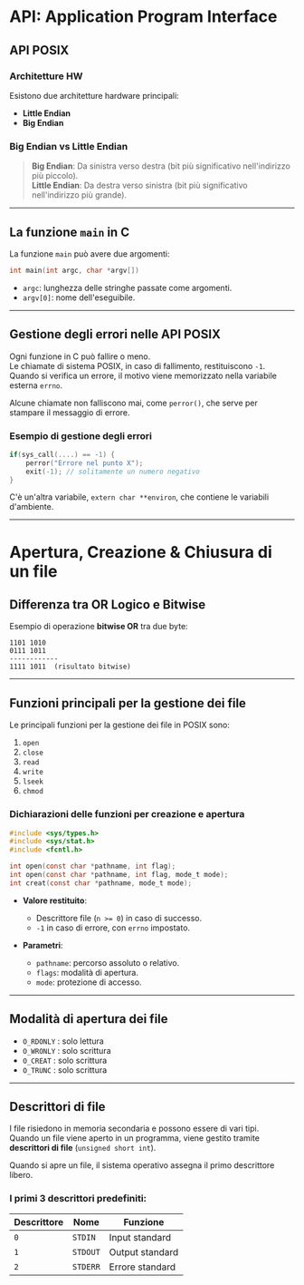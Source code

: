 # API: Application Program Interface  

## API POSIX  

### Architetture HW  
Esistono due architetture hardware principali:  
- **Little Endian**  
- **Big Endian**  

### Big Endian vs Little Endian  

> **Big Endian**: Da sinistra verso destra (bit più significativo nell'indirizzo più piccolo).  
> **Little Endian**: Da destra verso sinistra (bit più significativo nell'indirizzo più grande).  

---

## La funzione `main` in C  

La funzione `main` può avere due argomenti:  

```c
int main(int argc, char *argv[])
```
- `argc`: lunghezza delle stringhe passate come argomenti.  
- `argv[0]`: nome dell'eseguibile.  

---

## Gestione degli errori nelle API POSIX  

Ogni funzione in C può fallire o meno.  
Le chiamate di sistema POSIX, in caso di fallimento, restituiscono `-1`.  
Quando si verifica un errore, il motivo viene memorizzato nella variabile esterna `errno`.  

Alcune chiamate non falliscono mai, come `perror()`, che serve per stampare il messaggio di errore.  

### Esempio di gestione degli errori  

```c
if(sys_call(....) == -1) {
    perror("Errore nel punto X");
    exit(-1); // solitamente un numero negativo
}
```

C'è un'altra variabile, `extern char **environ`, che contiene le variabili d'ambiente.  

---

# Apertura, Creazione & Chiusura di un file  

## Differenza tra OR Logico e Bitwise  

Esempio di operazione **bitwise OR** tra due byte:  

```
1101 1010  
0111 1011  
------------
1111 1011  (risultato bitwise)
```

---

## Funzioni principali per la gestione dei file  

Le principali funzioni per la gestione dei file in POSIX sono:  

1. `open`  
2. `close`  
3. `read`  
4. `write`  
5. `lseek`  
6. `chmod`  

### Dichiarazioni delle funzioni per creazione e apertura

```c
#include <sys/types.h>
#include <sys/stat.h>
#include <fcntl.h>

int open(const char *pathname, int flag);
int open(const char *pathname, int flag, mode_t mode);
int creat(const char *pathname, mode_t mode);
```

- **Valore restituito**:  
  - Descrittore file (`n >= 0`) in caso di successo.  
  - `-1` in caso di errore, con `errno` impostato.  

- **Parametri**:  
  - `pathname`: percorso assoluto o relativo.  
  - `flags`: modalità di apertura.  
  - `mode`: protezione di accesso.  

---

## Modalità di apertura dei file  

- `O_RDONLY` : solo lettura  
- `O_WRONLY` : solo scrittura  
- `O_CREAT` : solo scrittura 
- `O_TRUNC` : solo scrittura 
---

## Descrittori di file  

I file risiedono in memoria secondaria e possono essere di vari tipi.  
Quando un file viene aperto in un programma, viene gestito tramite **descrittori di file** (`unsigned short int`).  

Quando si apre un file, il sistema operativo assegna il primo descrittore libero.  

### I primi 3 descrittori predefiniti:  

| Descrittore | Nome     | Funzione        |  
|-------------|----------|-----------------|  
| `0`         | `STDIN`  | Input standard  |  
| `1`         | `STDOUT` | Output standard |  
| `2`         | `STDERR` | Errore standard |  


